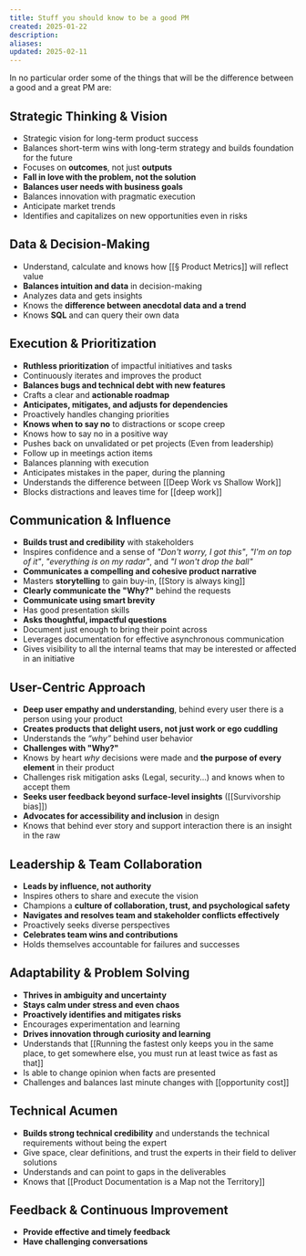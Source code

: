 ```yaml
---
title: Stuff you should know to be a good PM
created: 2025-01-22
description: 
aliases: 
updated: 2025-02-11
---
```


In no particular order some of the things that will be the difference between a good and a great PM are:

## Strategic Thinking & Vision
- Strategic vision for long-term product success
- Balances short-term wins with long-term strategy and builds foundation for the future
- Focuses on **outcomes**, not just **outputs**
- **Fall in love with the problem, not the solution**
- **Balances user needs with business goals**
- Balances innovation with pragmatic execution
- Anticipate market trends
- Identifies and capitalizes on new opportunities even in risks

## Data & Decision-Making
- Understand, calculate and knows how [[§ Product Metrics]] will reflect value
- **Balances intuition and data** in decision-making
- Analyzes data and gets insights
- Knows the **difference between anecdotal data and a trend**
- Knows **SQL** and can query their own data

## Execution & Prioritization
- **Ruthless prioritization** of impactful initiatives and tasks
- Continuously iterates and improves the product
- **Balances bugs and technical debt with new features**
- Crafts a clear and **actionable roadmap**
- **Anticipates, mitigates, and adjusts for dependencies**
- Proactively handles changing priorities
- **Knows when to say no** to distractions or scope creep
- Knows how to say no in a positive way
- Pushes back on unvalidated or pet projects (Even from leadership)
- Follow up in meetings action items
- Balances planning with execution
- Anticipates mistakes in the paper, during the planning
- Understands the difference between [[Deep Work vs Shallow Work]]
- Blocks distractions and leaves time for [[deep work]]

## Communication & Influence
- **Builds trust and credibility** with stakeholders
- Inspires confidence and a sense of *"Don't worry, I got this"*, *"I'm on top of it"*, *"everything is on my radar"*, and *"I won't drop the ball"*
- **Communicates a compelling and cohesive product narrative**
- Masters **storytelling** to gain buy-in, [[Story is always king]]
- **Clearly communicate the "Why?"** behind the requests
- **Communicate using smart brevity**
- Has good presentation skills
- **Asks thoughtful, impactful questions**
- Document just enough to bring their point across
- Leverages documentation for effective asynchronous communication
- Gives visibility to all the internal teams that may be interested or affected in an initiative

## User-Centric Approach
- **Deep user empathy and understanding**, behind every user there is a person using your product
- **Creates products that delight users, not just work or ego cuddling**
- Understands the *“why”* behind user behavior
- **Challenges with "Why?"**
- Knows by heart *why* decisions were made and **the purpose of every element** in their product
- Challenges risk mitigation asks (Legal, security...) and knows when to accept them
- **Seeks user feedback beyond surface-level insights** ([[Survivorship bias]])
- **Advocates for accessibility and inclusion** in design
- Knows that behind ever story and support interaction there is an insight in the raw

## Leadership & Team Collaboration
- **Leads by influence, not authority**
- Inspires others to share and execute the vision
- Champions a **culture of collaboration, trust, and psychological safety**
- **Navigates and resolves team and stakeholder conflicts effectively**
- Proactively seeks diverse perspectives
- **Celebrates team wins and contributions**
- Holds themselves accountable for failures and successes

## Adaptability & Problem Solving
- **Thrives in ambiguity and uncertainty**
- **Stays calm under stress and even chaos**
- **Proactively identifies and mitigates risks**
- Encourages experimentation and learning
- **Drives innovation through curiosity and learning**
- Understands that [[Running the fastest only keeps you in the same place, to get somewhere else, you must run at least twice as fast as that]] 
- Is able to change opinion when facts are presented
- Challenges and balances last minute changes with [[opportunity cost]]

## Technical Acumen
- **Builds strong technical credibility** and understands the technical requirements without being the expert
- Give space, clear definitions, and trust the experts in their field to deliver solutions
- Understands and can point to gaps in the deliverables
- Knows that [[Product Documentation is a Map not the Territory]]

## Feedback & Continuous Improvement
- **Provide effective and timely feedback**
- **Have challenging conversations**